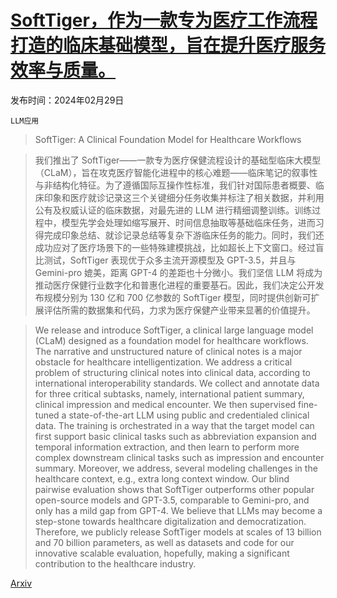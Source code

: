 # [SoftTiger，作为一款专为医疗工作流程打造的临床基础模型，旨在提升医疗服务效率与质量。](https://arxiv.org/abs/2403.00868)

发布时间：2024年02月29日

`LLM应用`

> SoftTiger: A Clinical Foundation Model for Healthcare Workflows

> 我们推出了 SoftTiger——一款专为医疗保健流程设计的基础型临床大模型（CLaM），旨在攻克医疗智能化进程中的核心难题——临床笔记的叙事性与非结构化特征。为了遵循国际互操作性标准，我们针对国际患者概要、临床印象和医疗就诊记录这三个关键细分任务收集并标注了相关数据，并利用公有及权威认证的临床数据，对最先进的 LLM 进行精细调整训练。训练过程中，模型先学会处理如缩写展开、时间信息抽取等基础临床任务，进而习得完成印象总结、就诊记录总结等复杂下游临床任务的能力。同时，我们还成功应对了医疗场景下的一些特殊建模挑战，比如超长上下文窗口。经过盲比测试，SoftTiger 表现优于众多主流开源模型及 GPT-3.5，并且与 Gemini-pro 媲美，距离 GPT-4 的差距也十分微小。我们坚信 LLM 将成为推动医疗保健行业数字化和普惠化进程的重要基石。因此，我们决定公开发布规模分别为 130 亿和 700 亿参数的 SoftTiger 模型，同时提供创新可扩展评估所需的数据集和代码，力求为医疗保健产业带来显著的价值提升。

> We release and introduce SoftTiger, a clinical large language model (CLaM) designed as a foundation model for healthcare workflows. The narrative and unstructured nature of clinical notes is a major obstacle for healthcare intelligentization. We address a critical problem of structuring clinical notes into clinical data, according to international interoperability standards. We collect and annotate data for three critical subtasks, namely, international patient summary, clinical impression and medical encounter. We then supervised fine-tuned a state-of-the-art LLM using public and credentialed clinical data. The training is orchestrated in a way that the target model can first support basic clinical tasks such as abbreviation expansion and temporal information extraction, and then learn to perform more complex downstream clinical tasks such as impression and encounter summary. Moreover, we address, several modeling challenges in the healthcare context, e.g., extra long context window. Our blind pairwise evaluation shows that SoftTiger outperforms other popular open-source models and GPT-3.5, comparable to Gemini-pro, and only has a mild gap from GPT-4. We believe that LLMs may become a step-stone towards healthcare digitalization and democratization. Therefore, we publicly release SoftTiger models at scales of 13 billion and 70 billion parameters, as well as datasets and code for our innovative scalable evaluation, hopefully, making a significant contribution to the healthcare industry.

[Arxiv](https://arxiv.org/abs/2403.00868)